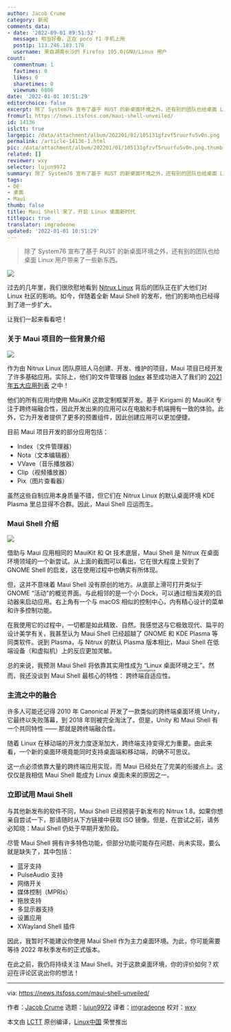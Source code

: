 ```yaml
---
author: Jacob Crume
category: 新闻
comments_data:
- date: '2022-09-01 09:51:52'
  message: 相当好看，正在 poco f1 手机上用
  postip: 113.246.183.178
  username: 来自湖南长沙的 Firefox 105.0|GNU/Linux 用户
count:
  commentnum: 1
  favtimes: 0
  likes: 0
  sharetimes: 0
  viewnum: 6806
date: '2022-01-01 10:51:29'
editorchoice: false
excerpt: 除了 System76 宣布了基于 RUST 的新桌面环境之外，还有别的团队也给桌面 Linux 用户带来了一些新东西。
fromurl: https://news.itsfoss.com/maui-shell-unveiled/
id: 14136
islctt: true
largepic: /data/attachment/album/202201/01/105131gfzvf5ruurfu5v0n.png
permalink: /article-14136-1.html
pic: /data/attachment/album/202201/01/105131gfzvf5ruurfu5v0n.png.thumb.jpg
related: []
reviewer: wxy
selector: lujun9972
summary: 除了 System76 宣布了基于 RUST 的新桌面环境之外，还有别的团队也给桌面 Linux 用户带来了一些新东西。
tags:
- DE
- 桌面
- Maui
thumb: false
title: Maui Shell 来了，开启 Linux 桌面新时代
titlepic: true
translator: imgradeone
updated: '2022-01-01 10:51:29'
---
```



> 
> 除了 System76 宣布了基于 RUST 的新桌面环境之外，还有别的团队也给桌面 Linux 用户带来了一些新东西。
> 
> 
> 


![](/data/attachment/album/202201/01/105131gfzvf5ruurfu5v0n.png)


过去的几年里，我们很欣慰地看到 [Nitrux Linux](https://nxos.org/) 背后的团队正在扩大他们对 Linux 社区的影响。如今，伴随着全新 Maui Shell 的发布，他们的影响也已经得到了进一步扩大。


让我们一起来看看吧！


### 关于 Maui 项目的一些背景介绍


![](/data/attachment/album/202201/01/105133um877m7nfdflj7d7.png)


作为由 Nitrux Linux 团队原班人马创建、开发、维护的项目，Maui 项目已经开发了许多基础应用。实际上，他们的文件管理器 [Index](http://mauikit.org/apps/index) 甚至成功进入了我们的 [2021 年五大应用列表](https://news.itsfoss.com/linux-apps-discovered-2021/) 之中！


他们的所有应用均使用 MauiKit 这款定制框架开发。基于 Kirigami 的 MauiKit 专注于跨终端融合性，因此开发出来的应用可以在电脑和手机端拥有一致的体验。此外，它为开发者提供了更多的预置组件，因此创建应用可以更加便捷。


目前 Maui 项目开发的部分应用包括：


* Index（文件管理器）
* Nota（文本编辑器）
* VVave（音乐播放器）
* Clip（视频播放器）
* Pix（图片查看器）


虽然这些自制应用本身质量不错，但它们在 Nitrux Linux 的默认桌面环境 KDE Plasma 里总显得不合群。因此，Maui Shell 应运而生。


### Maui Shell 介绍


![](/data/attachment/album/202201/01/105134y0k9db08vh94bnhy.png)


借助与 Maui 应用相同的 MauiKit 和 Qt 技术底层，Maui Shell 是 Nitrux 在桌面环境领域的一个新尝试。从上面的截图可以看出，它在很大程度上受到了 GNOME Shell 的启发，这在使用过程中也确实有所体现。


但，这并不意味着 Maui Shell 没有原创的地方。从底部上滑可打开类似于 GNOME “活动”的概览界面。与此相邻的是一个小 Dock，可以通过相当美观的启动器来启动应用。右上角有一个与 macOS 相似的控制中心，内有精心设计的菜单和许多控制功能。


在我使用它的过程中，一切都是如此精致、自然。我感觉这与它极致现代、扁平的设计美学有关，我甚至认为 Maui Shell 已经超越了 GNOME 和 KDE Plasma 等同类软件。说到 Plasma，与 Nitrux 的默认 Plasma 版本相比，Maui Shell 在低端设备（和虚拟机）上的反应更加灵敏。


总的来说，我预测 Maui Shell 将依靠其实用性成为 “Linux 桌面环境之王”。然而，我还没谈到 Maui Shell 最核心的特性：<ruby> 跨终端自适应性 <rt>  Convergence </rt></ruby>。


### 主流之中的融合


许多人可能还记得 2010 年 Canonical 开发了一款类似的跨终端桌面环境 Unity，它最终以失败落幕，到 2018 年则被完全淘汰了。但是，Unity 和 Maui Shell 有一个共同特性 —— 那就是跨终端融合性。


随着 Linux 在移动端的开发力度逐渐加大，跨终端支持变得尤为重要。由此来看，一个新的桌面环境竟能同时支持桌面端和移动端，的确不可思议。


这一点必须依靠大量的跨终端应用实现，而 Maui 已经处在了完美的衔接点上。这仅仅是我相信 Maui Shell 能成为 Linux 桌面未来的原因之一。


### 立即试用 Maui Shell


与其他新发布的软件不同，Maui Shell 已经预装于新发布的 Nitrux 1.8。如果你想亲自尝试一下，那请随时从下方链接中获取 ISO 镜像。但是，在尝试之前，请务必知晓：Maui Shell 仍处于早期开发阶段。


尽管 Maui Shell 拥有许多特色功能，但部分功能可能存在问题、尚未实现，要么就是缺失了，其中包括：


* 蓝牙支持
* PulseAudio 支持
* 网络开关
* 媒体控制（MPRIs）
* 拖放支持
* 多显示器支持
* 设置应用
* XWayland Shell 插件


因此，我暂时不能建议你使用 Maui Shell 作为主力桌面环境。为此，你可能需要等待 2022 年秋季发布的正式版本。


在此之前，我仍将持续关注 Maui Shell。对于这款桌面环境，你的评价如何？欢迎在评论区说出你的想法！




---


via: <https://news.itsfoss.com/maui-shell-unveiled/>


作者：[Jacob Crume](https://news.itsfoss.com/author/jacob/) 选题：[lujun9972](https://github.com/lujun9972) 译者：[imgradeone](https://github.com/imgradeone) 校对：[wxy](https://github.com/wxy)


本文由 [LCTT](https://github.com/LCTT/TranslateProject) 原创编译，[Linux中国](https://linux.cn/) 荣誉推出
